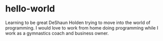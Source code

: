# hello-world
Learning to be great
DeShaun Holden trying to move into the world of programming. I would love to work from home doing programming while I work as a gymnastics coach and business owner. 
